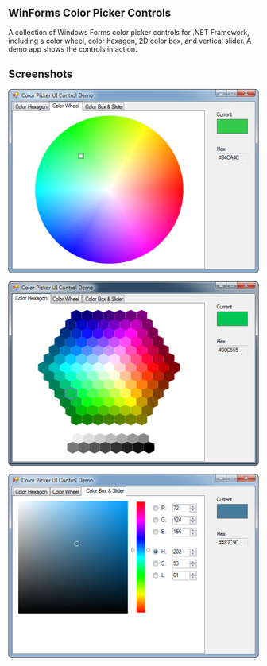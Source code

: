 ## WinForms Color Picker Controls

A collection of Windows Forms color picker controls for .NET Framework, including a color wheel, color hexagon, 2D color box, and vertical slider. A demo app shows the controls in action.

## Screenshots

![Color Wheel](ColorPicker.Demo/Resources/cplibrary-colorwheelcontrol.png)

![Color Hexagon](ColorPicker.Demo/Resources/cplibrary-colorhexagoncontrol.png)

![Color Box + Slider](ColorPicker.Demo/Resources/cplibrary-colorboxslidercontrols.png)
